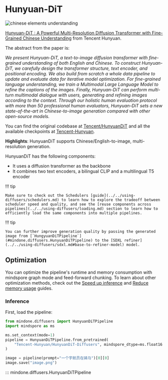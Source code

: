 <!--Copyright 2024 The HuggingFace Team and Tencent Hunyuan Team. All rights reserved.

Licensed under the Apache License, Version 2.0 (the "License"); you may not use this file except in compliance with
the License. You may obtain a copy of the License at

http://www.apache.org/licenses/LICENSE-2.0

Unless required by applicable law or agreed to in writing, software distributed under the License is distributed on
an "AS IS" BASIS, WITHOUT WARRANTIES OR CONDITIONS OF ANY KIND, either express or implied. See the License for the
specific language governing permissions and limitations under the License.
-->

# Hunyuan-DiT
![chinese elements understanding](https://github.com/gnobitab/diffusers-hunyuan/assets/1157982/39b99036-c3cb-4f16-bb1a-40ec25eda573)

[Hunyuan-DiT : A Powerful Multi-Resolution Diffusion Transformer with Fine-Grained Chinese Understanding](https://arxiv.org/abs/2405.08748) from Tencent Hunyuan.

The abstract from the paper is:

*We present Hunyuan-DiT, a text-to-image diffusion transformer with fine-grained understanding of both English and Chinese. To construct Hunyuan-DiT, we carefully design the transformer structure, text encoder, and positional encoding. We also build from scratch a whole data pipeline to update and evaluate data for iterative model optimization. For fine-grained language understanding, we train a Multimodal Large Language Model to refine the captions of the images. Finally, Hunyuan-DiT can perform multi-turn multimodal dialogue with users, generating and refining images according to the context. Through our holistic human evaluation protocol with more than 50 professional human evaluators, Hunyuan-DiT sets a new state-of-the-art in Chinese-to-image generation compared with other open-source models.*


You can find the original codebase at [Tencent/HunyuanDiT](https://github.com/Tencent/HunyuanDiT) and all the available checkpoints at [Tencent-Hunyuan](https://huggingface.co/Tencent-Hunyuan/HunyuanDiT).

**Highlights**: HunyuanDiT supports Chinese/English-to-image, multi-resolution generation.

HunyuanDiT has the following components:
* It uses a diffusion transformer as the backbone
* It combines two text encoders, a bilingual CLIP and a multilingual T5 encoder

!!! tip

    Make sure to check out the Schedulers [guide](../../using-diffusers/schedulers.md) to learn how to explore the tradeoff between scheduler speed and quality, and see the [reuse components across pipelines](../../using-diffusers/loading.md) section to learn how to efficiently load the same components into multiple pipelines.

!!! tip

    You can further improve generation quality by passing the generated image from [`HungyuanDiTPipeline`](#mindone.diffusers.HunyuanDiTPipeline) to the [SDXL refiner](../../using-diffusers/sdxl.md#base-to-refiner-model) model.

## Optimization

You can optimize the pipeline's runtime and memory consumption with mindspore graph mode and feed-forward chunking. To learn about other optimization methods, check out the [Speed up inference](../../optimization/fp16.md) and [Reduce memory usage](../../optimization/memory.md) guides.

### Inference

First, load the pipeline:

```python
from mindone.diffusers import HunyuanDiTPipeline
import mindspore as ms

ms.set_context(mode=1)
pipeline = HunyuanDiTPipeline.from_pretrained(
	"Tencent-Hunyuan/HunyuanDiT-Diffusers", mindspore_dtype=ms.float16
)

image = pipeline(prompt="一个宇航员在骑马")[0][0]
image.save("image.png")
```

::: mindone.diffusers.HunyuanDiTPipeline
